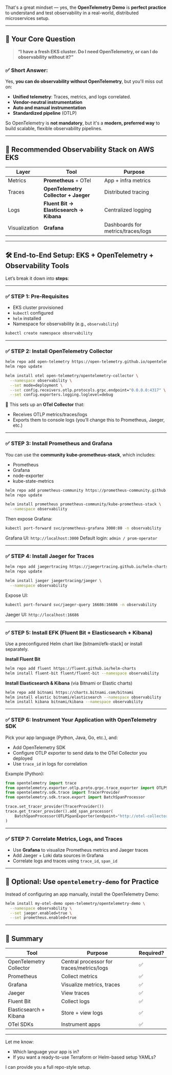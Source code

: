 That's a great mindset — yes, the **OpenTelemetry Demo** is **perfect practice** to understand and test observability in a real-world, distributed microservices setup.

---

## 🧠 Your Core Question

> **“I have a fresh EKS cluster. Do I need OpenTelemetry, or can I do observability without it?”**

### ✅ Short Answer:

Yes, **you can do observability without OpenTelemetry**, but you'll miss out on:

* **Unified telemetry**: Traces, metrics, and logs correlated.
* **Vendor-neutral instrumentation**
* **Auto and manual instrumentation**
* **Standardized pipeline** (OTLP)

So OpenTelemetry is **not mandatory**, but it's a **modern, preferred way** to build scalable, flexible observability pipelines.

---

## 🎯 Recommended Observability Stack on AWS EKS

| Layer         | Tool                                    | Purpose                            |
| ------------- | --------------------------------------- | ---------------------------------- |
| Metrics       | **Prometheus** + OTel                   | App + infra metrics                |
| Traces        | **OpenTelemetry Collector + Jaeger**    | Distributed tracing                |
| Logs          | **Fluent Bit → Elasticsearch → Kibana** | Centralized logging                |
| Visualization | **Grafana**                             | Dashboards for metrics/traces/logs |

---

## 🛠️ End-to-End Setup: EKS + OpenTelemetry + Observability Tools

Let’s break it down into **steps**:

---

### ✅ STEP 1: Pre-Requisites

* EKS cluster provisioned
* `kubectl` configured
* `helm` installed
* Namespace for observability (e.g., `observability`)

```bash
kubectl create namespace observability
```

---

### ✅ STEP 2: Install OpenTelemetry Collector

```bash
helm repo add open-telemetry https://open-telemetry.github.io/opentelemetry-helm-charts
helm repo update

helm install otel open-telemetry/opentelemetry-collector \
  --namespace observability \
  --set mode=deployment \
  --set config.receivers.otlp.protocols.grpc.endpoint="0.0.0.0:4317" \
  --set config.exporters.logging.loglevel=debug
```

📌 This sets up an **OTel Collector** that:

* Receives OTLP metrics/traces/logs
* Exports them to console logs (you’ll change this to Prometheus, Jaeger, etc.)

---

### ✅ STEP 3: Install Prometheus and Grafana

You can use the **community kube-prometheus-stack**, which includes:

* Prometheus
* Grafana
* node-exporter
* kube-state-metrics

```bash
helm repo add prometheus-community https://prometheus-community.github.io/helm-charts
helm repo update

helm install prometheus prometheus-community/kube-prometheus-stack \
  --namespace observability
```

Then expose Grafana:

```bash
kubectl port-forward svc/prometheus-grafana 3000:80 -n observability
```

Grafana UI: `http://localhost:3000`
Default login: `admin / prom-operator`

---

### ✅ STEP 4: Install Jaeger for Traces

```bash
helm repo add jaegertracing https://jaegertracing.github.io/helm-charts
helm repo update

helm install jaeger jaegertracing/jaeger \
  --namespace observability
```

Expose UI:

```bash
kubectl port-forward svc/jaeger-query 16686:16686 -n observability
```

Jaeger UI: `http://localhost:16686`

---

### ✅ STEP 5: Install EFK (Fluent Bit + Elasticsearch + Kibana)

Use a preconfigured Helm chart like \[bitnami/efk-stack] or install separately.

**Install Fluent Bit**

```bash
helm repo add fluent https://fluent.github.io/helm-charts
helm install fluent-bit fluent/fluent-bit --namespace observability
```

**Install Elasticsearch & Kibana** (via Bitnami or Elastic charts)

```bash
helm repo add bitnami https://charts.bitnami.com/bitnami
helm install elastic bitnami/elasticsearch --namespace observability
helm install kibana bitnami/kibana --namespace observability
```

---

### ✅ STEP 6: Instrument Your Application with OpenTelemetry SDK

Pick your app language (Python, Java, Go, etc.), and:

* Add OpenTelemetry SDK
* Configure OTLP exporter to send data to the OTel Collector you deployed
* Use `trace_id` in logs for correlation

Example (Python):

```python
from opentelemetry import trace
from opentelemetry.exporter.otlp.proto.grpc.trace_exporter import OTLPSpanExporter
from opentelemetry.sdk.trace import TracerProvider
from opentelemetry.sdk.trace.export import BatchSpanProcessor

trace.set_tracer_provider(TracerProvider())
trace.get_tracer_provider().add_span_processor(
    BatchSpanProcessor(OTLPSpanExporter(endpoint="http://otel-collector:4317"))
)
```

---

### ✅ STEP 7: Correlate Metrics, Logs, and Traces

* Use **Grafana** to visualize Prometheus metrics and Jaeger traces
* Add Jaeger + Loki data sources in Grafana
* Correlate logs and traces using `trace_id`, `span_id`

---

## 🎁 Optional: Use `opentelemetry-demo` for Practice

Instead of configuring an app manually, install the OpenTelemetry Demo:

```bash
helm install my-otel-demo open-telemetry/opentelemetry-demo \
  --namespace observability \
  --set jaeger.enabled=true \
  --set prometheus.enabled=true
```

---

## 📌 Summary

| Tool                    | Purpose                                   | Required? |
| ----------------------- | ----------------------------------------- | --------- |
| OpenTelemetry Collector | Central processor for traces/metrics/logs | ✅         |
| Prometheus              | Collect metrics                           | ✅         |
| Grafana                 | Visualize metrics, traces                 | ✅         |
| Jaeger                  | View traces                               | ✅         |
| Fluent Bit              | Collect logs                              | ✅         |
| Elasticsearch + Kibana  | Store + view logs                         | ✅         |
| OTel SDKs               | Instrument apps                           | ✅         |

---

Let me know:

* Which language your app is in?
* If you want a ready-to-use Terraform or Helm-based setup YAMLs?

I can provide you a full repo-style setup.
